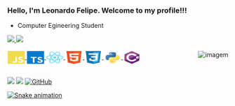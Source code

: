### Hello, I'm Leonardo Felipe. Welcome to my profile!!!
- Computer Egineering Student
<div>
  <a href="https://github.com/leonardofmoraes">
  <img height="180em" src="https://github-readme-stats.vercel.app/api?username=leonardofmoraes&show_icons=true&theme=merko&include_all_commits=true&count_private=true"/>
  <img height="180em" src="https://github-readme-stats.vercel.app/api/top-langs/?username=leonardofelipe&layout=compact&langs_count=7&theme=merko"/>
</div>
  <div style="display: inline_block"><br>
  <img align="center" alt="Js" height="30" width="40" src="https://raw.githubusercontent.com/devicons/devicon/master/icons/javascript/javascript-plain.svg">
  <img align="center" alt="Ts" height="30" width="40" src="https://raw.githubusercontent.com/devicons/devicon/master/icons/typescript/typescript-plain.svg">
  <img align="center" alt="React" height="30" width="40" src="https://raw.githubusercontent.com/devicons/devicon/master/icons/react/react-original.svg">
  <img align="center" alt="HTML" height="30" width="40" src="https://raw.githubusercontent.com/devicons/devicon/master/icons/html5/html5-original.svg">
  <img align="center" alt="CSS" height="30" width="40" src="https://raw.githubusercontent.com/devicons/devicon/master/icons/css3/css3-original.svg">
  <img align="center" alt="Python" height="30" width="40" src="https://raw.githubusercontent.com/devicons/devicon/master/icons/python/python-original.svg">
  <img align="center" alt="Csharp" height="30" width="40" src="https://raw.githubusercontent.com/devicons/devicon/master/icons/csharp/csharp-original.svg">
  <img align="right" alt="imagem" src="https://i.gifer.com/origin/54/54932d0486319f0291109ab437831475_w200.gif">
</div> 
    
  ##
  
  <div> 
  <a href="mailto:leonardofelipe0435@gmail.com"><img src="https://img.shields.io/badge/-Gmail-%23333?style=for-the-badge&logo=gmail&logoColor=white" target="_blank"></a>
  <a href="https://www.linkedin.com/in/leonardofmoraes/" target="_blank"><img src="https://img.shields.io/badge/-LinkedIn-%230077B5?style=for-the-badge&logo=linkedin&logoColor=white" target="_blank"></a> 
  <a href="https://github.com/leonardofmoraes"><img src="https://img.shields.io/github/followers/leonardofmoraes?label=follow&style=social" height="28" title="Follow me" alt="GitHub">

  ![Snake animation](https://github.com/leonardofmoraes/leonardofmoraes/blob/output/github-contribution-grid-snake.svg)
    
  </div>
    
